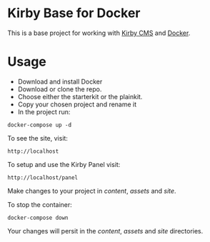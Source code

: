 # Kirby Base for Docker

This is a base project for working with [Kirby CMS](https://getkirby.com) and [Docker](https://www.docker.com).

# Usage

- Download and install Docker
- Download or clone the repo.
- Choose either the starterkit or the plainkit.
- Copy your chosen project and rename it
- In the project run:

``docker-compose up -d``

To see the site, visit:

``http://localhost``

To setup and use the Kirby Panel visit:

``http://localhost/panel``

Make changes to your project in *content*, *assets* and *site*.

To stop the container:

``docker-compose down``

Your changes will persit in the *content*, *assets* and *site* directories.
